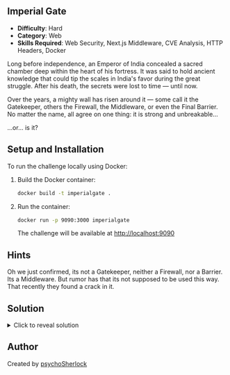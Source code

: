 ## Imperial Gate

- **Difficulty**: Hard
- **Category**: Web
- **Skills Required**: Web Security, Next.js Middleware, CVE Analysis, HTTP Headers, Docker

Long before independence, an Emperor of India concealed a sacred chamber deep within the heart of his fortress. It was said to hold ancient knowledge that could tip the scales in India's favor during the great struggle. After his death, the secrets were lost to time — until now.

Over the years, a mighty wall has risen around it — some call it the Gatekeeper, others the Firewall, the Middleware, or even the Final Barrier. No matter the name, all agree on one thing: it is strong and unbreakable…

...or... is it?

## Setup and Installation

To run the challenge locally using Docker:

1. Build the Docker container:
   ```bash
   docker build -t imperialgate .
   ```
2. Run the container:
   ```bash
   docker run -p 9090:3000 imperialgate
   ```
   The challenge will be available at [http://localhost:9090](http://localhost:9090)

## Hints

Oh we just confirmed, its not a Gatekeeper, neither a Firewall, nor a Barrier. Its a Middleware. But rumor has that its not supposed to be used this way. That recently they found a crack in it.

## Solution

<details>
<summary>Click to reveal solution</summary>

### Analysis Approach

1. Observe the challenge and note the Next.js version and middleware hints
2. Research CVE-2025-29927 and learn about the header-based middleware bypass
3. Identify that `/will` is protected by middleware and redirects to `/unauthorized`
4. Use the header `x-middleware-subrequest:middleware:middleware:middleware:middleware:middleware` to bypass the middleware
5. Access `/will` with the header to reveal the flag

### Step-by-Step Solution

#### Step 1: Access the Challenge

- Go to [http://challenges.mcsc.space:6969/](http://challenges.mcsc.space:6969/)
- Notice the "Enter the secret chamber" button redirects to `/will` but you are sent to `/unauthorized`

#### Step 2: Research the Vulnerability

- The challenge references "Middleware" and Next.js v14.0.0
- Find CVE-2025-29927 and read [this article](https://securitylabs.datadoghq.com/articles/nextjs-middleware-auth-bypass/)

#### Step 3: Bypass the Middleware

- Use a tool like Burp Suite, Postman, or browser extension to intercept the request to `/will`
- Add the header:
  ```
  x-middleware-subrequest:middleware:middleware:middleware:middleware:middleware
  ```
- Forward the request and you will see the flag

#### Step 4: View the Flag

- The flag is presented as an image:

![Flag](./flag.png)

</details>

## Author

Created by [psychoSherlock](https://github.com/psychoSherlock)

